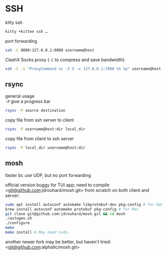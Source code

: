# SSH

kitty ssh

```sh
kitty +kitten ssh …
```

port forwarding

```sh
ssh -L 8080:127.0.0.1:8080 username@host
```

ClashX Socks proxy (`-C` to compress and save bandwidth)

```sh
ssh -C -o "ProxyCommand nc -X 5 -x 127.0.0.1:7890 %h %p" username@host
```

## rsync

general usage\
`-P` give a progress bar

```sh
rsync -P source destination
```

copy file from ssh server to client

```sh
rsync -P username@host:dir local_dir
```

copy file from client to ssh server

```sh
rsync -P local_dir username@host:dir
```

## mosh

faster bc use UDP, but no port forwarding

official version buggy for TUI app; need to
compile <git@github.com:jdrouhard/mosh.git> from scratch on both client and
server:

```sh
sudo apt install autoconf automake libprotobuf-dev pkg-config # for Debian
brew install autoconf automake protobuf pkg-config # for Mac
git clone git@github.com:jdrouhard/mosh.git && cd mosh
./autogen.sh
./configure
make
make install # May need sudo.
```

another newer fork may be better, but haven't tried:
<git@github.com:alphallc/mosh.git>

